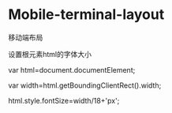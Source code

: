 # Mobile-terminal-layout

移动端布局

设置根元素html的字体大小

var html=document.documentElement;

var width=html.getBoundingClientRect().width;
				
html.style.fontSize=width/18+'px';

